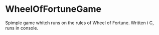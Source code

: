 # WheelOfFortuneGame

Spimple game whitch runs on the rules of Wheel of Fortune. Written i C, runs in console.
